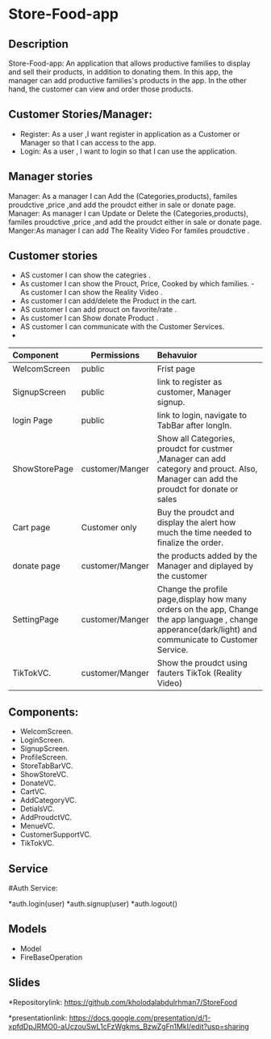 
# Store-Food-app

## Description
Store-Food-app: An application that allows productive families to display and sell their products, in addition to donating them. In this app, the manager can add productive families's products in the app. In the other hand, the customer can view and order those products. 

## Customer Stories/Manager:
- Register: As a user ,I want register in application  as a Customer or Manager so that I can access to the app.
- Login: As a user , I want to login so that I can use the application.
 
 
## Manager stories 
Manager: As a manager  I can Add the (Categories,products), familes proudctive ,price ,and  add the proudct either in sale or donate page.
Manager: As manager  I can Update or Delete  the (Categories,products), familes proudctive ,price ,and  add the proudct either in sale or donate page.
Manger:As manager I can add The Reality Video For  familes proudctive .

## Customer stories 
 - AS customer I can show the categries .
 - As customer I can show the Prouct, Price, Cooked by which families.
 -As customer I can show the Reality Video .
 - As customer I can add/delete the Product in the cart.
 - AS customer I can add prouct  on favorite/rate . 
 - As customer I can Show donate Product .
 - AS customer I can communicate with the Customer Services.
 -
 
 
 
 | Component         | Permissions | Behavuior 
| :---              |     ---      |   :---    |
| WelcomScreen      | public       | Frist page |
| SignupScreen      |  public      | link to register as customer, Manager signup.|
| login Page        | public       | link to login, navigate to TabBar after longIn.|
| ShowStorePage     |customer/Manger| Show all Categories, proudct for custmer ,Manager can add category and prouct. Also, Manager can add the proudct for donate or sales |
| Cart page         |Customer only|Buy the proudct and display the alert how much the time needed to finalize the order.|
|donate page        |customer/Manger|the products added by the Manager and diplayed by the customer|
| SettingPage       |customer/Manger | Change the profile page,display how many orders on the app, Change the app language , change apperance(dark/light) and communicate to Customer Service.
|TikTokVC.          |customer/Manger |Show the proudct using fauters TikTok (Reality Video)

## Components:
*  WelcomScreen. 
*  LoginScreen.
*  SignupScreen.
*  ProfileScreen.
*  StoreTabBarVC.
*  ShowStoreVC.
*  DonateVC.
*  CartVC.
*  AddCategoryVC.
*  DetialsVC.
*  AddProudctVC.
*  MenueVC.
*  CustomerSupportVC.
*  TikTokVC.

## Service
#Auth Service:

 *auth.login(user)
 *auth.signup(user)
 *auth.logout()

## Models
* Model 
* FireBaseOperation


## Slides
*Repositorylink: https://github.com/kholodalabdulrhman7/StoreFood

*presentationlink: https://docs.google.com/presentation/d/1-xpfdDpJRMO0-aUczouSwL1cFzWgkms_BzwZgFn1MkI/edit?usp=sharing
 
